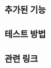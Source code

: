 # 추가된 기능
<!-- 추가된 기능에 대해 간결하게 설명해주세요. -->

# 테스트 방법
<!-- 추가된 기능의 예상 동작과 테스트 방법에 대해 설명해주세요. -->

# 관련 링크
<!-- 관련 논의, 레퍼런스 링크 등을 올려주세요. -->
<!-- 없다면 이 섹션을 지워주세요. -->
